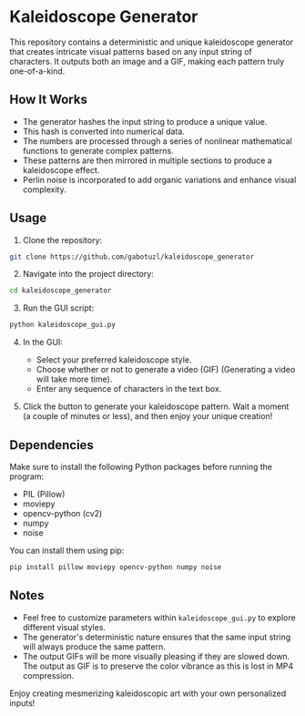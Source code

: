 # Kaleidoscope Generator

This repository contains a deterministic and unique kaleidoscope generator that creates intricate visual patterns based on any input string of characters. It outputs both an image and a GIF, making each pattern truly one-of-a-kind.

## How It Works

- The generator hashes the input string to produce a unique value.
- This hash is converted into numerical data.
- The numbers are processed through a series of nonlinear mathematical functions to generate complex patterns.
- These patterns are then mirrored in multiple sections to produce a kaleidoscope effect.
- Perlin noise is incorporated to add organic variations and enhance visual complexity.

## Usage

1. Clone the repository:

```bash
git clone https://github.com/gabotuzl/kaleidoscope_generator
```

2. Navigate into the project directory:

```bash
cd kaleidoscope_generator
```

3. Run the GUI script:

```bash
python kaleidoscope_gui.py
```

4. In the GUI:
   - Select your preferred kaleidoscope style.
   - Choose whether or not to generate a video (GIF) (Generating a video will take more time).
   - Enter any sequence of characters in the text box.
   
5. Click the button to generate your kaleidoscope pattern. Wait a moment (a couple of minutes or less), and then enjoy your unique creation!

## Dependencies

Make sure to install the following Python packages before running the program:

- PIL (Pillow)
- moviepy
- opencv-python (cv2)
- numpy
- noise

You can install them using pip:

```bash
pip install pillow moviepy opencv-python numpy noise
```

## Notes

- Feel free to customize parameters within `kaleidoscope_gui.py` to explore different visual styles.
- The generator's deterministic nature ensures that the same input string will always produce the same pattern.
- The output GIFs will be more visually pleasing if they are slowed down. The output as GIF is to preserve the color vibrance as this is lost in MP4 compression.

Enjoy creating mesmerizing kaleidoscopic art with your own personalized inputs!
